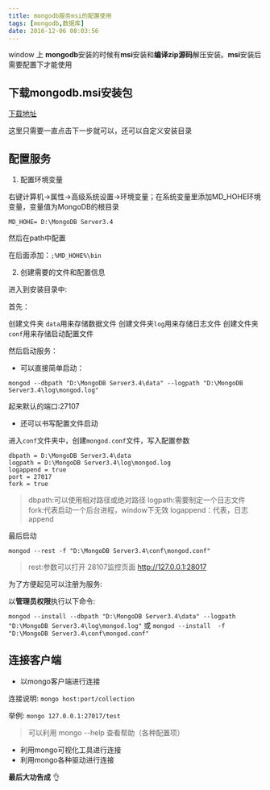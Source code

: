 ```yaml
---
title: mongodb服务msi的配置使用
tags: [mongodb,数据库]
date: 2016-12-06 08:03:56
---
```



window 上 **mongodb**安装的时候有**msi**安装和**编译zip源码**解压安装。**msi**安装后需要配置下才能使用

<!--more-->

## 下载mongodb.msi安装包

[下载地址](https://www.mongodb.com/download-center?jmp=nav#community)

这里只需要一直点击下一步就可以，还可以自定义安装目录

## 配置服务

1. 配置环境变量

右键计算机->属性->高级系统设置->环境变量；在系统变量里添加MD_HOHE环境变量，变量值为MongoDB的根目录

`MD_HOHE= D:\MongoDB Server3.4`

然后在path中配置

在后面添加：`;%MD_HOHE%\bin`

2. 创建需要的文件和配置信息

进入到安装目录中:

首先：

创建文件夹 `data`用来存储数据文件
创建文件夹`log`用来存储日志文件
创建文件夹`conf`用来存储启动配置文件

然后启动服务：

* 可以直接简单启动：

`mongod --dbpath "D:\MongoDB Server3.4\data" --logpath "D:\MongoDB Server3.4\log\mongod.log"`

起来默认的端口:27107

* 还可以书写配置文件启动

进入`conf`文件夹中，创建`mongod.conf`文件，写入配置参数
```
dbpath = D:\MongoDB Server3.4\data
logpath = D:\MongoDB Server3.4\log\mongod.log
logappend = true
port = 27017
fork = true
```

>dbpath:可以使用相对路径或绝对路径
>logpath:需要制定一个日志文件
>fork:代表启动一个后台进程，window下无效
>logappend：代表，日志append

最后启动

`mongod --rest -f "D:\MongoDB Server3.4\conf\mongod.conf" `

>rest:参数可以打开 28107监控页面 http://127.0.0.1:28017

为了方便起见可以注册为服务:

以**管理员权限**执行以下命令:

`mongod --install --dbpath "D:\MongoDB Server3.4\data" --logpath "D:\MongoDB Server3.4\log\mongod.log"`
或
`mongod --install  -f "D:\MongoDB Server3.4\conf\mongod.conf"`

## 连接客户端

* 以mongo客户端进行连接

连接说明:
`mongo host:port/collection`

举例:
`mongo 127.0.0.1:27017/test`

>可以利用 mongo --help 查看帮助（各种配置项）

* 利用mongo可视化工具进行连接
* 利用mongo各种驱动进行连接

 **最后大功告成** :ok_hand:
